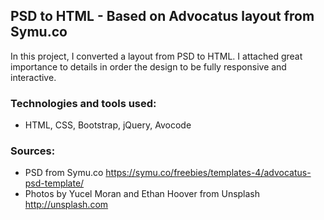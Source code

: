 ## PSD to HTML - Based on Advocatus layout from Symu.co

In this project, I converted a layout from PSD to HTML. I attached great importance to details in order the design to be fully responsive and interactive.

### Technologies and tools used:
- HTML, CSS, Bootstrap, jQuery, Avocode

### Sources:
- PSD from Symu.co https://symu.co/freebies/templates-4/advocatus-psd-template/
- Photos by Yucel Moran and Ethan Hoover from Unsplash http://unsplash.com